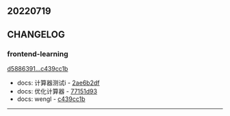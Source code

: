 ## 20220719

## CHANGELOG

### frontend-learning

[d5886391...c439cc1b](https://github.com/zhbhun/frontend-learning/compare/d5886391...c439cc1b)

* docs: 计算器测试i - [2ae6b2df](https://github.com/zhbhun/frontend-learning/commit/2ae6b2df829327ac0a39fa280e1c392917dc985b)
* docs: 优化计算器 - [77151d93](https://github.com/zhbhun/frontend-learning/commit/77151d939f78ce8cda37567c8f05202068027da6)
* docs: wengl - [c439cc1b](https://github.com/zhbhun/frontend-learning/commit/c439cc1ba28c4c1a4afd6d0f27daa6be4e7cef87)

---

